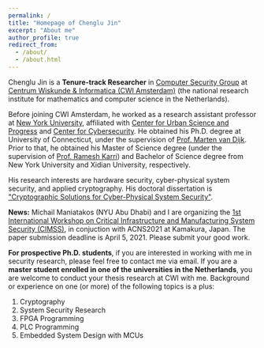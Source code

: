 ```yaml
---
permalink: /
title: "Homepage of Chenglu Jin"
excerpt: "About me"
author_profile: true
redirect_from: 
  - /about/
  - /about.html
---
```


Chenglu Jin is a <b>Tenure-track Researcher</b> in [Computer Security Group](https://www.cwi.nl/research/groups/computer-security) at [Centrum Wiskunde & Informatica (CWI Amsterdam)](https://cwi.nl) \(the national research institute for mathematics and computer science in the Netherlands).

Before joining CWI Amsterdam, he worked as a research assistant professor at [New York University](https://www.nyu.edu/), affiliated with [Center for Urban Science and Progress](https://cusp.nyu.edu/) and [Center for Cybersecurity](http://cyber.nyu.edu/). He obtained his Ph.D. degree at University of Connecticut, under the supervision of [Prof. Marten van Dijk](https://scl.engr.uconn.edu/people/marten/info.php). Prior to that, he obtained his Master of Science degree (under the supervision of [Prof. Ramesh Karri](https://engineering.nyu.edu/faculty/ramesh-karri)) and Bachelor of Science degree from New York University and Xidian University, respectively. 

His research interests are hardware security, cyber-physical system security, and applied cryptography. His doctoral dissertation is ["Cryptographic Solutions for Cyber-Physical System Security"](https://opencommons.uconn.edu/dissertations/2268/). 

<b>News:</b> Michail Maniatakos (NYU Abu Dhabi) and I are organizing the [1st International Workshop on Critical Infrastructure and Manufacturing System Security (CIMSS)](https://cimssworkshop.github.io/), in conjuction with ACNS2021 at Kamakura, Japan. The paper submission deadline is April 5, 2021. Please submit your good work.

<b>For prospective Ph.D. students</b>, if you are interested in working with me in security research, please feel free to contact me via email. If you are a <b>master student enrolled in one of the universities in the Netherlands</b>, you are welcome to conduct your thesis research at CWI with me. Background or experience on one (or more) of the following topics is a plus:

1. Cryptography
2. System Security Research
3. FPGA Programming
4. PLC Programming
5. Embedded System Design with MCUs
